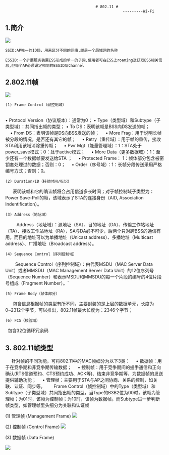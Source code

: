 											# 802.11 #
														---------Wi-Fi


## 1.简介 ##

![](http://i.imgur.com/n7fi9eX.png)

	SSID:AP唯一的ID码，用来区分不同的网络,即是一个局域网的名称

	ESSID:一个扩展服务装置ESS形成的单一的子网,使用者可在ESS上roaming及获取BSS相关信息,但每个AP必须设定相同的ESSID及Channel


## 2.802.11帧 ##

![](http://i.imgur.com/Fn8Vw33.png)

	(1) Frame Control（帧控制域）
    		     
		• Protocol Version（协议版本）：通常为0；
		• Type（类型域）和Subtype（子类型域）：共同指出帧的类型；
		• To DS：表明该帧是BSS向DS发送的帧；
        • From DS：表明该帧是DS向BSS发送的帧；
        • More Frag：用于说明长帧被分段的情况，是否还有其它的帧；
        • Retry（重传域）：用于帧的重传，接收STA利用该域消除重传帧；
        • Pwr Mgt（能量管理域）：1：STA处于power_save模式；0：处于active模式；
        • More Data（更多数据域）：1：至少还有一个数据帧要发送给STA ；
        • Protected Frame： 1：帧体部分包含被密钥套处理过的数据；否则：0；
        • Order（序号域）：1：长帧分段传送采用严格编号方式；否则：0。

	(2) Duration/ID（持续时间/标识）
     
		表明该帧和它的确认帧将会占用信道多长时间；对于帧控制域子类型为：Power Save-Poll的帧，该域表示了STA的连接身份（AID, Association Indentification）。

	(3) Address（地址域）
      
     	 Address（地址域）：源地址（SA）、目的地址（DA）、传输工作站地址（TA）、接收工作站地址（RA），SA与DA必不可少，后两个只对跨BSS的通信有用，而目的地址可以为单播地址（Unicast address）、多播地址（Multicast address）、广播地址（Broadcast address）。

	(4) Sequence Control（序列控制域）
     
  		Sequence Control（序列控制域）：由代表MSDU（MAC Server Data Unit）或者MMSDU（MAC Management Server Data Unit）的12位序列号（Sequence Number）和表示MSDU和MMSDU的每一个片段的编号的4位片段号组成（Fragment Number）。`

	(5) Frame Body（帧体部分）
 
   		包含信息根据帧的类型有所不同，主要封装的是上层的数据单元，长度为0~2312个字节，可以推出，802.11帧最大长度为：2346个字节；

	(6) FCS（校验域）
 
		包含32位循环冗余码


## 3. 802.11帧类型 ##
   
 针对帧的不同功能，可将802.11中的MAC帧细分为以下3类：
    • 数据帧：用于在竞争期和非竞争期传输数据；
    • 控制帧：用于竞争期间的握手通信和正向确认(RTS信道预约、CTS预约成功、ACK等)、结束非竞争期等，为数据帧的发送提供辅助功能；
    • 管理帧：主要用于STA与AP之间协商、关系的控制，如关联、认证、同步等。
     
Frame Control（帧控制域）中的Type（类型域）和Subtype（子类型域）共同指出帧的类型，当Type的B3B2位为00时，该帧为管理帧；为01时，该帧为控制帧；为10时，该帧为数据帧。而Subtype进一步判断帧类型，如管理帧里头细分为关联和认证帧

(1) 管理帧 (Management Frame)
![](http://i.imgur.com/ke17nOp.png)

(2) 控制帧 (Control Frame)
![](http://i.imgur.com/R0UO6bm.png)

(3) 数据帧 (Data Frame)

![](http://i.imgur.com/8gmsvMv.png)




